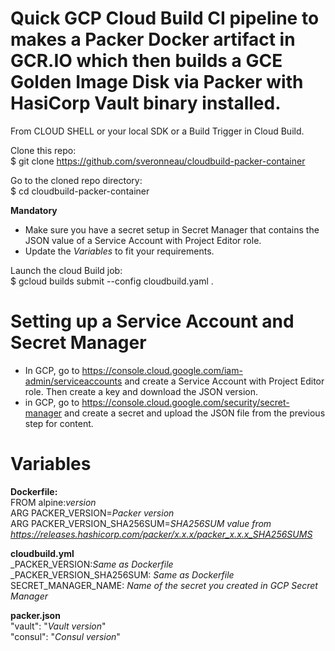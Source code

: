 # Quick GCP Cloud Build CI pipeline to makes a Packer Docker artifact in GCR.IO which then builds a GCE Golden Image Disk via Packer with HasiCorp Vault binary installed.

From CLOUD SHELL or your local SDK or a Build Trigger in Cloud Build.

Clone this repo:<br>
$ git clone https://github.com/sveronneau/cloudbuild-packer-container

Go to the cloned repo directory:<br>
$ cd cloudbuild-packer-container

<b>Mandatory</b><br>
* Make sure you have a secret setup in Secret Manager that contains the JSON value of a Service Account with Project Editor role.<br>
* Update the <i>Variables</i> to fit your requirements.

Launch the cloud Build job:<br>
$ gcloud builds submit --config cloudbuild.yaml .

# Setting up a Service Account and Secret Manager<br>
* In GCP, go to https://console.cloud.google.com/iam-admin/serviceaccounts and create a Service Account with Project Editor role.  Then create a key and download the JSON version.<br>
* in GCP, go to https://console.cloud.google.com/security/secret-manager and create a secret and upload the JSON file from the previous step for content.

# Variables<br>
<b>Dockerfile:</b><br>
FROM alpine:<i>version</i><br>
ARG PACKER_VERSION=<i>Packer version</i><br>
ARG PACKER_VERSION_SHA256SUM=<i>SHA256SUM value from https://releases.hashicorp.com/packer/x.x.x/packer_x.x.x_SHA256SUMS</i>

<b>cloudbuild.yml</b><br>
_PACKER_VERSION:<i>Same as Dockerfile</i><br>
_PACKER_VERSION_SHA256SUM: <i>Same as Dockerfile</i><br>
SECRET_MANAGER_NAME: <i>Name of the secret you created in GCP Secret Manager</i>

<b>packer.json</b><br>
 "vault": "<i>Vault version</i>"<br>
 "consul": "<i>Consul version</i>"
